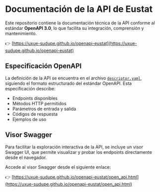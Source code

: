 #  Documentación de la API de Eustat

Este repositorio contiene la documentación técnica de la API conforme al estándar **OpenAPI 3.0**, lo que facilita su integración, comprensión y mantenimiento.

👉 [https://uxue-sudupe.github.io/openapi-eustat](https://uxue-sudupe.github.io/openapi-eustat)

##  Especificación OpenAPI

La definición de la API se encuentra en el archivo [`descriptor.yaml`](./descriptor.yaml), siguiendo el formato estructurado del estándar OpenAPI. Esta especificación describe:

- Endpoints disponibles  
- Métodos HTTP permitidos  
- Parámetros de entrada y salida  
- Códigos de respuesta  
- Ejemplos de uso

##  Visor Swagger

Para facilitar la exploración interactiva de la API, se incluye un visor Swagger UI, que permite visualizar y probar los endpoints directamente desde el navegador.

Accede al visor Swagger desde el siguiente enlace:

👉 [https://uxue-sudupe.github.io/openapi-eustat/open_api.html](https://uxue-sudupe.github.io/openapi-eustat/open_api.html)



